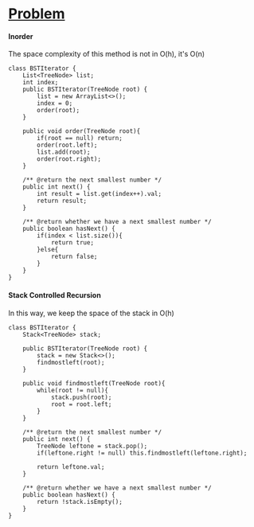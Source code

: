 # [Problem](https://leetcode.com/submissions/detail/370599386/)

#### Inorder
The space complexity of this method is not in O(h), it's O(n)
````
class BSTIterator {
    List<TreeNode> list;
    int index;
    public BSTIterator(TreeNode root) {
        list = new ArrayList<>();
        index = 0;
        order(root);
    }
    
    public void order(TreeNode root){
        if(root == null) return;
        order(root.left);
        list.add(root);
        order(root.right);
    }
    
    /** @return the next smallest number */
    public int next() {
        int result = list.get(index++).val;
        return result;
    }
    
    /** @return whether we have a next smallest number */
    public boolean hasNext() {
        if(index < list.size()){
            return true;
        }else{
            return false;
        }
    }
}
````
#### Stack Controlled Recursion
In this way, we keep the space of the stack in O(h)
````
class BSTIterator {
    Stack<TreeNode> stack;
    
    public BSTIterator(TreeNode root) {
        stack = new Stack<>();
        findmostleft(root);
    }
    
    public void findmostleft(TreeNode root){
        while(root != null){
            stack.push(root);
            root = root.left;
        }
    }
    
    /** @return the next smallest number */
    public int next() {
        TreeNode leftone = stack.pop();
        if(leftone.right != null) this.findmostleft(leftone.right);
        
        return leftone.val;
    }
    
    /** @return whether we have a next smallest number */
    public boolean hasNext() {
        return !stack.isEmpty();
    }
}
````
